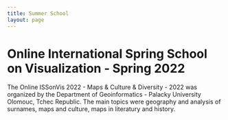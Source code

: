 ```yaml
---
title: Summer School
layout: page
---
```


# Online International Spring School on Visualization - Spring 2022

The Online ISSonVis 2022 - Maps & Culture & Diversity - 2022 was organized by the Department of Geoinformatics - Palacky University Olomouc, Tchec Republic. 
The main topics were geography and analysis of surnames, maps and culture, maps in literatury and history.